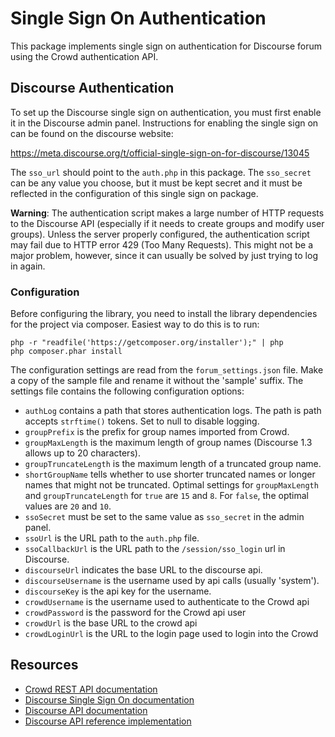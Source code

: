 # Single Sign On Authentication #

This package implements single sign on authentication for Discourse forum using
the Crowd authentication API.

## Discourse Authentication ##

To set up the Discourse single sign on authentication, you must first enable it
in the Discourse admin panel. Instructions for enabling the single sign on can
be found on the discourse website:

https://meta.discourse.org/t/official-single-sign-on-for-discourse/13045

The `sso_url` should point to the `auth.php` in this package. The `sso_secret`
can be any value you choose, but it must be kept secret and it must be reflected
in the configuration of this single sign on package.

**Warning**: The authentication script makes a large number of HTTP requests to
the Discourse API (especially if it needs to create groups and modify user
groups). Unless the server properly configured, the authentication script may
fail due to HTTP error 429 (Too Many Requests). This might not be a major
problem, however, since it can usually be solved by just trying to log in again.

### Configuration ###

Before configuring the library, you need to install the library dependencies
for the project via composer. Easiest way to do this is to run:

```
php -r "readfile('https://getcomposer.org/installer');" | php
php composer.phar install
```

The configuration settings are read from the `forum_settings.json` file. Make
a copy of the sample file and rename it without the 'sample' suffix. The 
settings file contains the following configuration options:

  * `authLog` contains a path that stores authentication logs. The path is
    path accepts `strftime()` tokens. Set to null to disable logging.
  * `groupPrefix` is the prefix for group names imported from Crowd.
  * `groupMaxLength` is the maximum length of group names (Discourse 1.3 allows
    up to 20 characters).
  * `groupTruncateLength` is the maximum length of a truncated group name.
  * `shortGroupName` tells whether to use shorter truncated names or longer names
    that might not be truncated. Optimal settings for `groupMaxLength` and
    `groupTruncateLength` for `true` are `15` and `8`. For `false`, the optimal
    values are `20` and `10`.
  * `ssoSecret` must be set to the same value as `sso_secret` in the admin panel.
  * `ssoUrl` is the URL path to the `auth.php` file.
  * `ssoCallbackUrl` is the URL path to the `/session/sso_login` url in Discourse.
  * `discourseUrl` indicates the base URL to the discourse api.
  * `discourseUsername` is the username used by api calls (usually 'system').
  * `discourseKey` is the api key for the username.
  * `crowdUsername` is the username used to authenticate to the Crowd api
  * `crowdPassword` is the password for the Crowd api user
  * `crowdUrl` is the base URL to the crowd api
  * `crowdLoginUrl` is the URL to the login page used to login into the Crowd

## Resources ##

  * [Crowd REST API documentation](https://developer.atlassian.com/display/CROWDDEV/Crowd+REST+Resources)
  * [Discourse Single Sign On documentation](https://meta.discourse.org/t/official-single-sign-on-for-discourse/13045)
  * [Discourse API documentation](https://meta.discourse.org/t/discourse-api-documentation/22706)
  * [Discourse API reference implementation](https://github.com/discourse/discourse_api)
